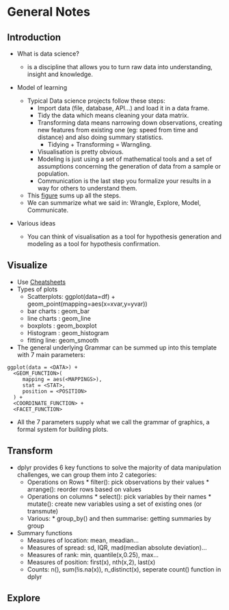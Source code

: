 # General Notes 

## Introduction

* What is data science?
  - is a discipline that allows you to turn raw data into understanding, insight and knowledge.

* Model of learning
  - Typical Data science projects follow these steps:
    + Import data (file, database, API...) and load it in a data frame.
    + Tidy the data which means cleaning your data matrix.
    + Transforming data means narrowing down observations, creating new features from existing one (eg: speed from time and distance) and also doing summary statistics. 
      * Tidying + Transforming = Warngling.
    + Visualisation is pretty obvious.
    + Modeling is just using a set of mathematical tools and a set of assumptions concerning the generation of data from a sample or population.
    + Communication is the last step you formalize your results in a way for others to understand them.
  - This [figure](https://d33wubrfki0l68.cloudfront.net/571b056757d68e6df81a3e3853f54d3c76ad6efc/32d37/diagrams/data-science.png) sums up all the steps.
  - We can summarize what we said in: Wrangle, Explore, Model, Communicate.

* Various ideas
  - You can think of visualisation as a tool for hypothesis generation and modeling as a tool for hypothesis confirmation.

## Visualize

* Use [Cheatsheets](https://www.rstudio.com/resources/cheatsheets/)
* Types of plots
  - Scatterplots: ggplot(data=df) + geom\_point(mapping=aes(x=xvar,y=yvar))
  - bar charts  : geom\_bar
  - line charts : geom\_line
  - boxplots    : geom\_boxplot
  - Histogram   : geom\_histogram
  - fitting line: geom\_smooth
* The general underlying Grammar can be summed up into this template with 7 main parameters:
```
ggplot(data = <DATA>) + 
  <GEOM_FUNCTION>(
     mapping = aes(<MAPPINGS>),
     stat = <STAT>, 
     position = <POSITION>
  ) +
  <COORDINATE_FUNCTION> +
  <FACET_FUNCTION>
```
* All the 7 parameters supply what we call the grammar of graphics, a formal system for building plots.

## Transform

* dplyr provides 6 key functions to solve the majority of data manipulation challenges, we can group them into 2 categories:
  - Operations on Rows
        * filter(): pick observations by their values
        * arrange(): reorder rows based on values
  - Operations on columns
        * select(): pick variables by their names
        * mutate(): create new variables using a set of existing ones (or transmute)
  - Various:
        * group_by() and then summarise: getting summaries by group
* Summary functions
  - Measures of location: mean, meadian...
  - Measures of spread: sd, IQR, mad(median absolute deviation)...
  - Measures of rank: min, quantile(x,0.25), max...
  - Measures of position: first(x), nth(x,2), last(x)
  - Counts: n(), sum(!is.na(x)), n_distinct(x), seperate count() function in dplyr

## Explore















